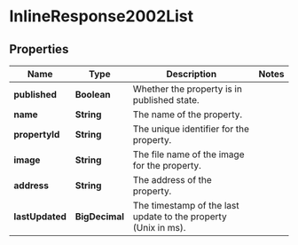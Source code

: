 

# InlineResponse2002List


## Properties

Name | Type | Description | Notes
------------ | ------------- | ------------- | -------------
**published** | **Boolean** | Whether the property is in published state. | 
**name** | **String** | The name of the property. | 
**propertyId** | **String** | The unique identifier for the property. | 
**image** | **String** | The file name of the image for the property. | 
**address** | **String** | The address of the property. | 
**lastUpdated** | **BigDecimal** | The timestamp of the last update to the property (Unix in ms). | 



